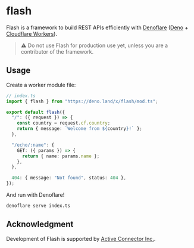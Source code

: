 # flash

Flash is a framework to build REST APIs efficiently with
[Denoflare](https://denoflare.dev/) ([Deno](https://deno.land/) +
[Cloudflare Workers](https://www.cloudflare.com/products/workers-kv/)).

> :warning: Do not use Flash for production use yet, unless you are a
> contributor of the framework.

## Usage

Create a worker module file:

```typescript
// index.ts
import { flash } from "https://deno.land/x/flash/mod.ts";

export default flash({
  "/": ({ request }) => {
    const country = request.cf.country;
    return { message: `Welcome from ${country}!` };
  },

  "/echo/:name": {
    GET: ({ params }) => {
      return { name: params.name };
    },
  },

  404: { message: "Not found", status: 404 },
});
```

And run with Denoflare!

```sh
denoflare serve index.ts
```

## Acknowledgment

Development of Flash is supported by
[Active Connector Inc.](https://active-connector.com).

